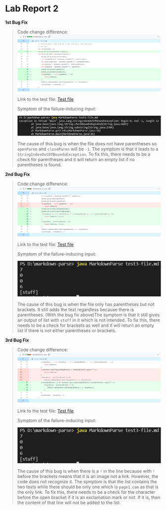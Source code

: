 # Lab Report 2

**1st Bug Fix**
> Code change difference:
> ![Image](Photo/lab2screenshot1.png)
>
> Link to the test file: [Test file](https://github.com/hanghanghappy/markdown-parse/blob/main/test2-file.md)
>
> Symptom of the failure-inducing input: 
>
> ![Image](Photo/lab2screenshot2.png)
> 
>The cause of this bug is when the file does not have parentheses so `openParen` and `closeParen` will be `-1`. The symptom is that it leads to a `StringIndexOutOfBoundsException`. To fix this, there needs to be a check for parentheses and it will return an empty list if no parentheses is found.

**2nd Bug Fix**
> Code change difference:
> ![Image](Photo/lab2screenshot3.png)
>
> Link to the test file: [Test file](https://github.com/hanghanghappy/markdown-parse/blob/main/test3-file.md)
>
> Symptom of the failure-inducing input: 
>
> ![Image](Photo/lab2screenshot4.png)
> 
> The cause of this bug is when the file only has parentheses but not brackets. It still adds the text regardless because there is parentheses. (With the bug fix above)The symptom is that it still gives an output of list with `stuff` in it which is not intended. To fix this, there needs to be a check for brackets as well and it will return an empty list if there is not either parentheses or brackets.

**3rd Bug Fix**
> Code change difference:
> ![Image](Photo/lab2screenshot5.png)
>
> Link to the test file: [Test file](https://github.com/hanghanghappy/CSE15L-Platypus/blob/main/test-file6.md)
>
> Symptom of the failure-inducing input: 
>
> ![Image](Photo/lab2screenshot6.png)
>
> The cause of this bug is when there is a `!` in the line because with `!` before the brackets means that it is an image not a link. However, the code does not recognize it. The symptom is that the list contains the two texts while there should be only one which is `page1.com` as that is the only link. To fix this, there needs to be a check for the character before the open bracket if it is an exclamation mark or not. If it is, then the content of that line will not be added to the list.
